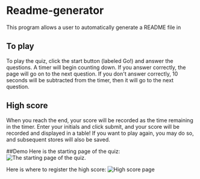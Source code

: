 # Readme-generator
This program allows a user to automatically generate a README file in 

## To play
To play the quiz, click the start button (labeled Go!) and answer the questions.
A timer will begin counting down.  If you answer correctly, the page will go on to the next question.
If you don't answer correctly, 10 seconds will be subtracted from the timer, then it will go to the next question.

## High score
When you reach the end, your score will be recorded as the time remaining in the timer.  Enter your initials and click submit, and 
your score will be recorded and displayed in a table!  If you want to play again, you may do so, and subsequent stores will also be saved.

##Demo
Here is the starting page of the quiz:
![The starting page of the quiz.](./assets/images/ss1.png)

Here is where to register the high score:
![High score page](./assets/images/ss2.png)